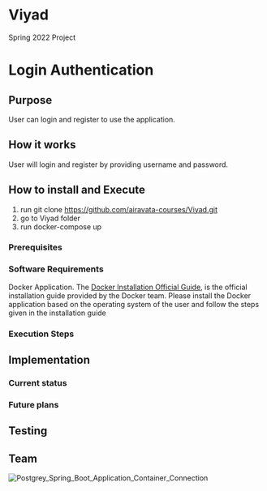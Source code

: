 # Viyad
Spring 2022 Project

# Login Authentication


## Purpose

User can login and register to use the application. 

## How it works

User will login and register by providing username and password.


## How to install and Execute

1. run git clone https://github.com/airavata-courses/Viyad.git
2. go to Viyad folder
3. run docker-compose up

### Prerequisites

### Software Requirements
Docker Application. The [Docker Installation Official Guide](https://docs.docker.com/get-docker/), is the official installation guide provided by the Docker team. Please install the Docker application based on the operating system of the user and follow the steps given in the installation guide

### Execution Steps


## Implementation

### Current status

### Future plans

## Testing

## Team



![Postgrey_Spring_Boot_Application_Container_Connection](https://user-images.githubusercontent.com/23609304/152628923-1b124cb3-8268-4875-90e8-dcab6770619d.jpg)

